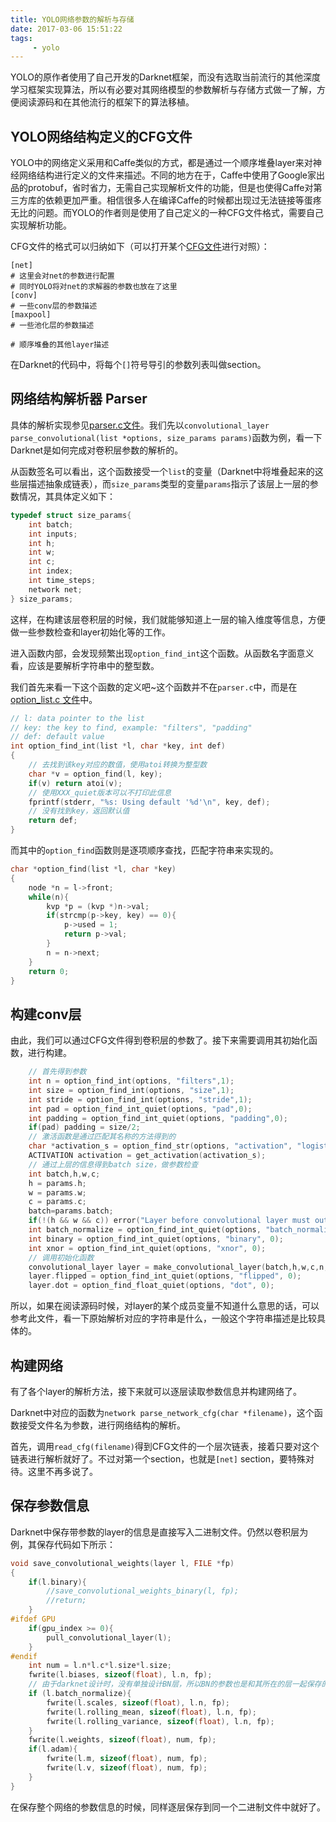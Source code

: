```yaml
---
title: YOLO网络参数的解析与存储
date: 2017-03-06 15:51:22
tags:
     - yolo
---
```

YOLO的原作者使用了自己开发的Darknet框架，而没有选取当前流行的其他深度学习框架实现算法，所以有必要对其网络模型的参数解析与存储方式做一了解，方便阅读源码和在其他流行的框架下的算法移植。
<!-- more -->

## YOLO网络结构定义的CFG文件
YOLO中的网络定义采用和Caffe类似的方式，都是通过一个顺序堆叠layer来对神经网络结构进行定义的文件来描述。不同的地方在于，Caffe中使用了Google家出品的protobuf，省时省力，无需自己实现解析文件的功能，但是也使得Caffe对第三方库的依赖更加严重。相信很多人在编译Caffe的时候都出现过无法链接等蛋疼无比的问题。而YOLO的作者则是使用了自己定义的一种CFG文件格式，需要自己实现解析功能。

CFG文件的格式可以归纳如下（可以打开某个[CFG文件](https://github.com/pjreddie/darknet/blob/master/cfg/yolo-voc.cfg)进行对照）：
```
[net]
# 这里会对net的参数进行配置
# 同时YOLO将对net的求解器的参数也放在了这里
[conv]
# 一些conv层的参数描述
[maxpool]
# 一些池化层的参数描述

# 顺序堆叠的其他layer描述
```
在Darknet的代码中，将每个`[]`符号导引的参数列表叫做section。

## 网络结构解析器 Parser
具体的解析实现参见[parser.c文件](https://github.com/pjreddie/darknet/blob/master/src/parser.c)。我们先以`convolutional_layer parse_convolutional(list *options, size_params params)`函数为例，看一下Darknet是如何完成对卷积层参数的解析的。

从函数签名可以看出，这个函数接受一个`list`的变量（Darknet中将堆叠起来的这些层描述抽象成链表），而`size_params`类型的变量`params`指示了该层上一层的参数情况，其具体定义如下：
``` cpp
typedef struct size_params{
    int batch;
    int inputs;
    int h;
    int w;
    int c;
    int index;
    int time_steps;
    network net;
} size_params;
```
这样，在构建该层卷积层的时候，我们就能够知道上一层的输入维度等信息，方便做一些参数检查和layer初始化等的工作。

进入函数内部，会发现频繁出现`option_find_int`这个函数。从函数名字面意义看，应该是要解析字符串中的整型数。

我们首先来看一下这个函数的定义吧~这个函数并不在`parser.c`中，而是在[option_list.c 文件](https://github.com/pjreddie/darknet/blob/master/src/option_list.c)中。

``` cpp
// l: data pointer to the list
// key: the key to find, example: "filters", "padding"
// def: default value
int option_find_int(list *l, char *key, int def)
{
    // 去找到该key对应的数值，使用atoi转换为整型数
    char *v = option_find(l, key);
    if(v) return atoi(v);
    // 使用XXX_quiet版本可以不打印此信息
    fprintf(stderr, "%s: Using default '%d'\n", key, def);
    // 没有找到key，返回默认值
    return def;
}
```

而其中的`option_find`函数则是逐项顺序查找，匹配字符串来实现的。

``` cpp
char *option_find(list *l, char *key)
{
    node *n = l->front;
    while(n){
        kvp *p = (kvp *)n->val;
        if(strcmp(p->key, key) == 0){
            p->used = 1;
            return p->val;
        }
        n = n->next;
    }
    return 0;
}
```

## 构建conv层
由此，我们可以通过CFG文件得到卷积层的参数了。接下来需要调用其初始化函数，进行构建。

``` cpp
    // 首先得到参数
    int n = option_find_int(options, "filters",1);
    int size = option_find_int(options, "size",1);
    int stride = option_find_int(options, "stride",1);
    int pad = option_find_int_quiet(options, "pad",0);
    int padding = option_find_int_quiet(options, "padding",0);
    if(pad) padding = size/2;
	// 激活函数是通过匹配其名称的方法得到的
    char *activation_s = option_find_str(options, "activation", "logistic");
    ACTIVATION activation = get_activation(activation_s);
    // 通过上层的信息得到batch size，做参数检查
    int batch,h,w,c;
    h = params.h;
    w = params.w;
    c = params.c;
    batch=params.batch;
    if(!(h && w && c)) error("Layer before convolutional layer must output image.");
    int batch_normalize = option_find_int_quiet(options, "batch_normalize", 0);
    int binary = option_find_int_quiet(options, "binary", 0);
    int xnor = option_find_int_quiet(options, "xnor", 0);
    // 调用初始化函数
    convolutional_layer layer = make_convolutional_layer(batch,h,w,c,n,size,stride,padding,activation, batch_normalize, binary, xnor, params.net.adam);
    layer.flipped = option_find_int_quiet(options, "flipped", 0);
    layer.dot = option_find_float_quiet(options, "dot", 0);
```

所以，如果在阅读源码时候，对layer的某个成员变量不知道什么意思的话，可以参考此文件，看一下原始解析对应的字符串是什么，一般这个字符串描述是比较具体的。

## 构建网络
有了各个layer的解析方法，接下来就可以逐层读取参数信息并构建网络了。

Darknet中对应的函数为`network parse_network_cfg(char *filename)`，这个函数接受文件名为参数，进行网络结构的解析。

首先，调用`read_cfg(filename)`得到CFG文件的一个层次链表，接着只要对这个链表进行解析就好了。不过对第一个section，也就是`[net]` section，要特殊对待。这里不再多说了。

## 保存参数信息
Darknet中保存带参数的layer的信息是直接写入二进制文件。仍然以卷积层为例，其保存代码如下所示：

``` cpp
void save_convolutional_weights(layer l, FILE *fp)
{
    if(l.binary){
        //save_convolutional_weights_binary(l, fp);
        //return;
    }
#ifdef GPU
    if(gpu_index >= 0){
        pull_convolutional_layer(l);
    }
#endif
    int num = l.n*l.c*l.size*l.size;
    fwrite(l.biases, sizeof(float), l.n, fp);
    // 由于darknet设计时，没有单独设计BN层，所以BN的参数也是和其所在的层一起保存的，如果读取时候要注意分别讨论
    if (l.batch_normalize){
        fwrite(l.scales, sizeof(float), l.n, fp);
        fwrite(l.rolling_mean, sizeof(float), l.n, fp);
        fwrite(l.rolling_variance, sizeof(float), l.n, fp);
    }
    fwrite(l.weights, sizeof(float), num, fp);
    if(l.adam){
        fwrite(l.m, sizeof(float), num, fp);
        fwrite(l.v, sizeof(float), num, fp);
    }
}
```

在保存整个网络的参数信息的时候，同样逐层保存到同一个二进制文件中就好了。
